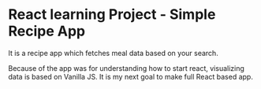 # React learning Project - Simple Recipe App

It is a recipe app which fetches meal data based on your search.

Because of the app was for understanding how to start react, visualizing data is based on Vanilla JS. It is my next goal to make full React based app.
